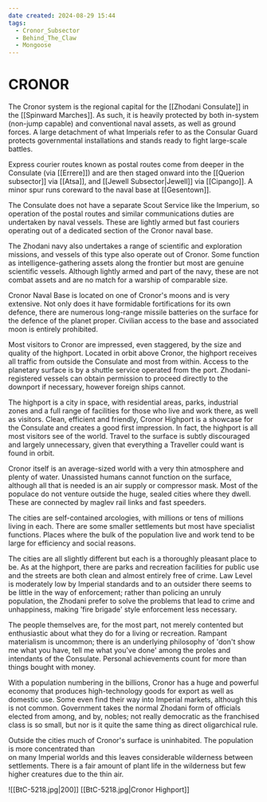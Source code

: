 ```yaml
---
date created: 2024-08-29 15:44
tags:
  - Cronor_Subsector
  - Behind_The_Claw
  - Mongoose
---
```


# CRONOR

The Cronor system is the regional capital for the [[Zhodani Consulate]] in the [[Spinward Marches]]. As such, it is heavily protected by both in-system (non-jump capable) and conventional naval assets, as well as ground forces.  A large detachment of what Imperials refer to as the Consular Guard protects governmental installations and stands ready to fight large-scale battles.

Express courier routes known as postal routes come from deeper in the Consulate (via [[Errere]]) and are then staged onward into the [[Querion subsector]] via [[Atsa]], and [[Jewell Subsector|Jewell]] via [[Cipango]]. A minor spur runs coreward to the naval base at [[Gesentown]].

The Consulate does not have a separate Scout Service like the Imperium, so operation of the postal routes and similar communications duties are undertaken by naval vessels. These are lightly armed but fast couriers operating out of a dedicated section of the Cronor naval base.

The Zhodani navy also undertakes a range of scientific and exploration missions, and vessels of this type also operate out of Cronor. Some function as intelligence-gathering assets along the frontier but most are genuine scientific vessels. Although lightly armed and part of the navy, these are not combat assets and are no match for a warship of comparable size.

Cronor Naval Base is located on one of Cronor's moons and is very extensive. Not only does it have formidable fortifications for its own defence, there are numerous long-range missile batteries on the surface for the defence of the planet proper. Civilian access to the base and associated moon is entirely prohibited.

Most visitors to Cronor are impressed, even staggered, by the size and quality of the highport. Located in orbit above Cronor, the highport receives all traffic from outside the Consulate and most from within. Access to the planetary surface is by a shuttle service operated from the port. Zhodani-registered vessels can obtain permission to proceed directly to the downport if necessary, however foreign ships cannot.

The highport is a city in space, with residential areas, parks, industrial zones and a full range of facilities for those who live and work there, as well as visitors. Clean, efficient and friendly, Cronor Highport is a showcase for the Consulate and creates a good first impression. In fact, the highport is all most visitors see of the world.  Travel to the surface is subtly discouraged and largely unnecessary, given that everything a Traveller could want is found in orbit.

Cronor itself is an average-sized world with a very thin atmosphere and plenty of water. Unassisted humans cannot function on the surface, although all that is needed is an air supply or compressor mask. Most of the populace do not venture outside the huge, sealed cities where they dwell. These are connected by maglev rail links and fast speeders.

The cities are self-contained arcologies, with millions or tens of millions living in each. There are some smaller settlements but most have specialist functions. Places where the bulk of the population live and work tend to be large for efficiency and social reasons.

The cities are all slightly different but each is a thoroughly pleasant place to be. As at the highport, there are parks and recreation facilities for public use and the streets are both clean and almost entirely free of crime. Law Level is moderately low by Imperial standards and to an outsider there seems to be little in the way of enforcement; rather than policing an unruly population, the Zhodani prefer to solve the problems that lead to crime and unhappiness, making 'fire brigade' style enforcement less necessary.

The people themselves are, for the most part, not merely contented but enthusiastic about what they do for a living or recreation. Rampant materialism is uncommon; there is an underlying philosophy of 'don't show me what you have, tell me what you've done' among the proles and intendants of the Consulate. Personal achievements count for more than things bought with money.

With a population numbering in the billions, Cronor has a huge and powerful economy that produces high-technology goods for export as well as domestic use. Some even find their way into Imperial markets, although this is not common. Government takes the normal Zhodani form of officials elected from among, and by, nobles; not really democratic as the franchised class is so small, but nor is it quite the same thing as direct oligarchical rule.

Outside the cities much of Cronor's surface is uninhabited. The population is more concentrated than\
on many Imperial worlds and this leaves considerable wilderness between settlements. There is a fair amount of plant life in the wilderness but few higher creatures due to the thin air.

![[BtC-5218.jpg|200]]
[[BtC-5218.jpg|Cronor Highport]]
